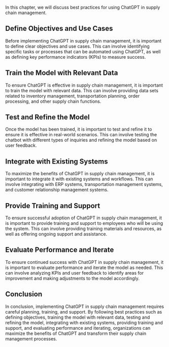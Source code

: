 
In this chapter, we will discuss best practices for using ChatGPT in supply chain management.

Define Objectives and Use Cases
-------------------------------

Before implementing ChatGPT in supply chain management, it is important to define clear objectives and use cases. This can involve identifying specific tasks or processes that can be automated using ChatGPT, as well as defining key performance indicators (KPIs) to measure success.

Train the Model with Relevant Data
----------------------------------

To ensure ChatGPT is effective in supply chain management, it is important to train the model with relevant data. This can involve providing data sets related to inventory management, transportation planning, order processing, and other supply chain functions.

Test and Refine the Model
-------------------------

Once the model has been trained, it is important to test and refine it to ensure it is effective in real-world scenarios. This can involve testing the chatbot with different types of inquiries and refining the model based on user feedback.

Integrate with Existing Systems
-------------------------------

To maximize the benefits of ChatGPT in supply chain management, it is important to integrate it with existing systems and workflows. This can involve integrating with ERP systems, transportation management systems, and customer relationship management systems.

Provide Training and Support
----------------------------

To ensure successful adoption of ChatGPT in supply chain management, it is important to provide training and support to employees who will be using the system. This can involve providing training materials and resources, as well as offering ongoing support and assistance.

Evaluate Performance and Iterate
--------------------------------

To ensure continued success with ChatGPT in supply chain management, it is important to evaluate performance and iterate the model as needed. This can involve analyzing KPIs and user feedback to identify areas for improvement and making adjustments to the model accordingly.

Conclusion
----------

In conclusion, implementing ChatGPT in supply chain management requires careful planning, training, and support. By following best practices such as defining objectives, training the model with relevant data, testing and refining the model, integrating with existing systems, providing training and support, and evaluating performance and iterating, organizations can maximize the benefits of ChatGPT and transform their supply chain management processes.
